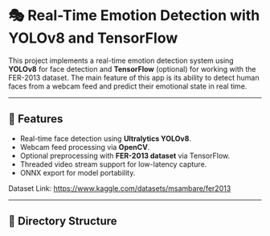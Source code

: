 # 🎭 Real-Time Emotion Detection with YOLOv8 and TensorFlow
This project implements a real-time emotion detection system using **YOLOv8** for face detection and **TensorFlow** (optional) for working with the FER-2013 dataset. The main feature of this app is its ability to detect human faces from a webcam feed and predict their emotional state in real time.

---

## 🚀 Features

- Real-time face detection using **Ultralytics YOLOv8**.
- Webcam feed processing via **OpenCV**.
- Optional preprocessing with **FER-2013 dataset** via TensorFlow.
- Threaded video stream support for low-latency capture.
- ONNX export for model portability.

Dataset Link: https://www.kaggle.com/datasets/msambare/fer2013

---

## 📁 Directory Structure